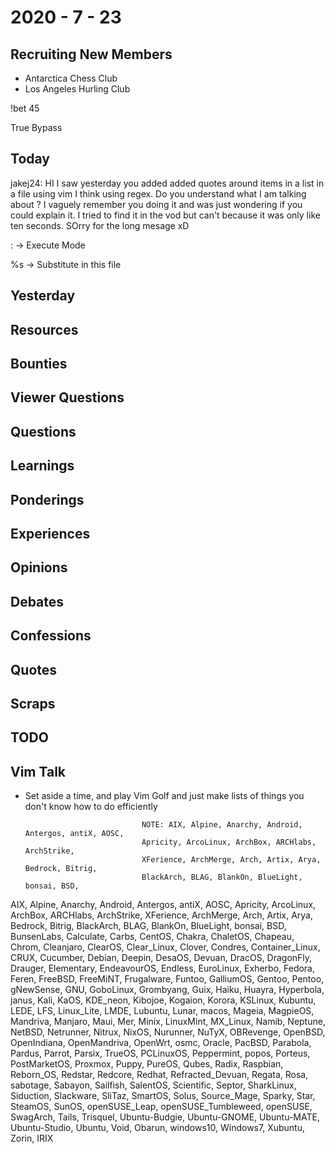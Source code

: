 # 2020 - 7 - 23

## Recruiting New Members

- Antarctica Chess Club
- Los Angeles Hurling Club

!bet 45

True Bypass

## Today

jakej24: HI I saw yesterday you added added quotes around items in a list in a
file using vim I think using regex. Do you understand what I am talking about ?
I vaguely remember you doing it and was just wondering if you could explain it.
I tried to find it in the vod but can't because it was only like ten seconds.
SOrry for the long mesage xD

: -> Execute Mode

%s -> Substitute in this file

## Yesterday

## Resources

## Bounties

## Viewer Questions

## Questions

## Learnings

## Ponderings

## Experiences

## Opinions

## Debates

## Confessions

## Quotes

## Scraps

## TODO

## Vim Talk

- Set aside a time, and play Vim Golf
  and just make lists of things you don't know how to do efficiently

  
                                NOTE: AIX, Alpine, Anarchy, Android, Antergos, antiX, AOSC,
                                Apricity, ArcoLinux, ArchBox, ARCHlabs, ArchStrike,
                                XFerience, ArchMerge, Arch, Artix, Arya, Bedrock, Bitrig,
                                BlackArch, BLAG, BlankOn, BlueLight, bonsai, BSD,




AIX, Alpine, Anarchy, Android, Antergos, antiX, AOSC, Apricity, ArcoLinux, ArchBox, ARCHlabs, ArchStrike, XFerience, ArchMerge, Arch, Artix, Arya, Bedrock, Bitrig, BlackArch, BLAG, BlankOn, BlueLight, bonsai, BSD, BunsenLabs, Calculate, Carbs, CentOS, Chakra, ChaletOS, Chapeau, Chrom, Cleanjaro, ClearOS, Clear_Linux, Clover, Condres, Container_Linux, CRUX, Cucumber, Debian, Deepin, DesaOS, Devuan, DracOS, DragonFly, Drauger, Elementary, EndeavourOS, Endless, EuroLinux, Exherbo, Fedora, Feren, FreeBSD, FreeMiNT, Frugalware, Funtoo, GalliumOS, Gentoo, Pentoo, gNewSense, GNU, GoboLinux, Grombyang, Guix, Haiku, Huayra, Hyperbola, janus, Kali, KaOS, KDE_neon, Kibojoe, Kogaion, Korora, KSLinux, Kubuntu, LEDE, LFS, Linux_Lite, LMDE, Lubuntu, Lunar, macos, Mageia, MagpieOS, Mandriva, Manjaro, Maui, Mer, Minix, LinuxMint, MX_Linux, Namib, Neptune, NetBSD, Netrunner, Nitrux, NixOS, Nurunner, NuTyX, OBRevenge, OpenBSD, OpenIndiana, OpenMandriva, OpenWrt, osmc, Oracle, PacBSD, Parabola, Pardus, Parrot, Parsix, TrueOS, PCLinuxOS, Peppermint, popos, Porteus, PostMarketOS, Proxmox, Puppy, PureOS, Qubes, Radix, Raspbian, Reborn_OS, Redstar, Redcore, Redhat, Refracted_Devuan, Regata, Rosa, sabotage, Sabayon, Sailfish, SalentOS, Scientific, Septor, SharkLinux, Siduction, Slackware, SliTaz, SmartOS, Solus, Source_Mage, Sparky, Star, SteamOS, SunOS, openSUSE_Leap, openSUSE_Tumbleweed, openSUSE, SwagArch, Tails, Trisquel, Ubuntu-Budgie, Ubuntu-GNOME, Ubuntu-MATE, Ubuntu-Studio, Ubuntu, Void, Obarun, windows10, Windows7, Xubuntu, Zorin, IRIX
